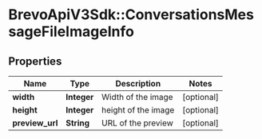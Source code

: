 # BrevoApiV3Sdk::ConversationsMessageFileImageInfo

## Properties
Name | Type | Description | Notes
------------ | ------------- | ------------- | -------------
**width** | **Integer** | Width of the image | [optional] 
**height** | **Integer** | height of the image | [optional] 
**preview_url** | **String** | URL of the preview | [optional] 


